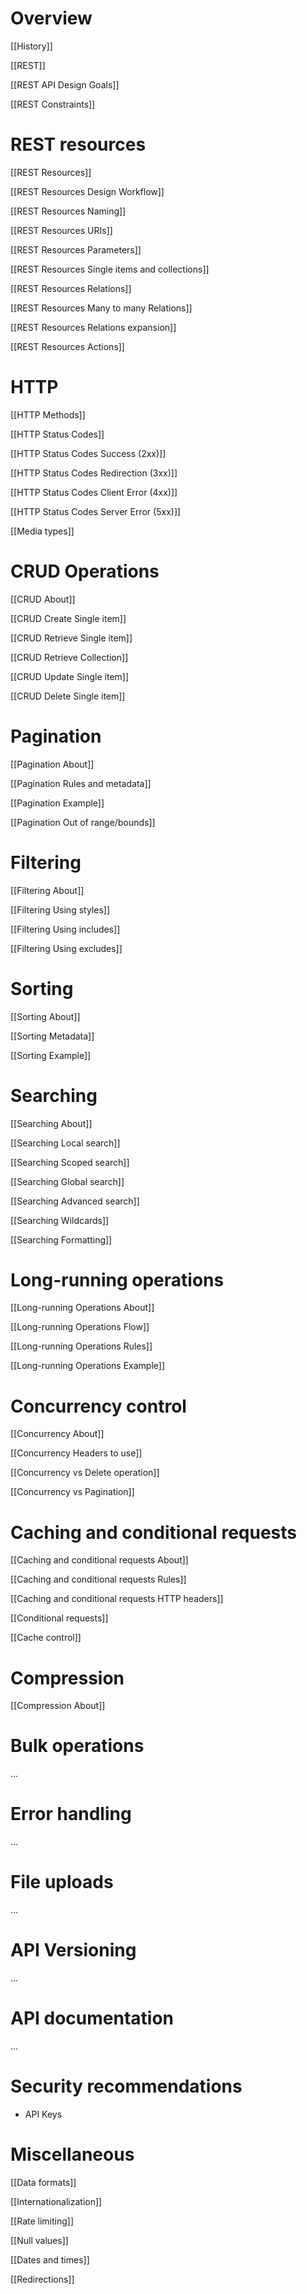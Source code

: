 # Overview
[[History]]

[[REST]]

[[REST API Design Goals]]

[[REST Constraints]]

# REST resources
[[REST Resources]]

[[REST Resources Design Workflow]]

[[REST Resources Naming]]

[[REST Resources URIs]]

[[REST Resources Parameters]]

[[REST Resources Single items and collections]]

[[REST Resources Relations]]

[[REST Resources Many to many Relations]]

[[REST Resources Relations expansion]]

[[REST Resources Actions]]

# HTTP
[[HTTP Methods]]

[[HTTP Status Codes]]

[[HTTP Status Codes Success (2xx)]]

[[HTTP Status Codes Redirection (3xx)]]

[[HTTP Status Codes Client Error (4xx)]]

[[HTTP Status Codes Server Error (5xx)]]

[[Media types]]

# CRUD Operations
[[CRUD About]]

[[CRUD Create Single item]]

[[CRUD Retrieve Single item]]

[[CRUD Retrieve Collection]]

[[CRUD Update Single item]]

[[CRUD Delete Single item]]

# Pagination
[[Pagination About]]

[[Pagination Rules and metadata]]

[[Pagination Example]]

[[Pagination Out of range/bounds]]

# Filtering
[[Filtering About]]

[[Filtering Using styles]]

[[Filtering Using includes]]

[[Filtering Using excludes]]

# Sorting
[[Sorting About]]

[[Sorting Metadata]]

[[Sorting Example]]

# Searching
[[Searching About]]

[[Searching Local search]]

[[Searching Scoped search]]

[[Searching Global search]]

[[Searching Advanced search]]

[[Searching Wildcards]]

[[Searching Formatting]]

# Long-running operations
[[Long-running Operations About]]

[[Long-running Operations Flow]]

[[Long-running Operations Rules]]

[[Long-running Operations Example]]

# Concurrency control
[[Concurrency About]]

[[Concurrency Headers to use]]

[[Concurrency vs Delete operation]]

[[Concurrency vs Pagination]]

# Caching and conditional requests
[[Caching and conditional requests About]]

[[Caching and conditional requests Rules]]

[[Caching and conditional requests HTTP headers]]

[[Conditional requests]]

[[Cache control]]

# Compression
[[Compression About]]

# Bulk operations
...

# Error handling
...

# File uploads
...

# API Versioning
...

# API documentation
...

# Security recommendations
* API Keys

# Miscellaneous
[[Data formats]]

[[Internationalization]]

[[Rate limiting]]

[[Null values]]

[[Dates and times]]

[[Redirections]]